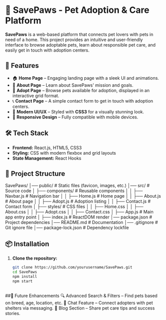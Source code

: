 # 🐾 SavePaws - Pet Adoption & Care Platform

**SavePaws** is a web-based platform that connects pet lovers with pets in need of a home. This project provides an intuitive and user-friendly interface to browse adoptable pets, learn about responsible pet care, and easily get in touch with adoption centers.

## 🚀 Features

- 🏠 **Home Page** – Engaging landing page with a sleek UI and animations.
- 📜 **About Page** – Learn about SavePaws' mission and goals.
- 🐶 **Adopt Page** – Browse pets available for adoption, displayed in an interactive grid format.
- 📞 **Contact Page** – A simple contact form to get in touch with adoption centers.
- 🎨 **Modern UI/UX** – Styled with **CSS3** for a visually stunning look.
- 📱 **Responsive Design** – Fully compatible with mobile devices.

## 🛠️ Tech Stack

- **Frontend:** React.js, HTML5, CSS3
- **Styling:** CSS with modern flexbox and grid layouts
- **State Management:** React Hooks

## 📂 Project Structure

SavePaws/ │── public/ # Static files (favicon, images, etc.) │── src/ # Source code │ ├── components/ # Reusable components │ │ ├── Navbar.js # Navigation bar │ │ ├── Home.js # Home page │ │ ├── About.js # About page │ │ ├── Adopt.js # Adoption listing │ │ ├── Contact.js # Contact form │ ├── styles/ # CSS files │ │ ├── Home.css │ │ ├── About.css │ │ ├── Adopt.css │ │ ├── Contact.css │ ├── App.js # Main app entry point │ ├── index.js # ReactDOM render │── package.json # Project dependencies │── README.md # Documentation │── .gitignore # Git ignore file │── package-lock.json # Dependency lockfile


## 📦 Installation

1. **Clone the repository:**
   ```sh
   git clone https://github.com/yourusername/SavePaws.git
   cd SavePaws
   npm install
   npm start
  
##📌 Future Enhancements
🔍 Advanced Search & Filters – Find pets based on breed, age, location, etc.
💬 Chat Feature – Connect adopters with pet shelters via messaging.
📝 Blog Section – Share pet care tips and success stories.

